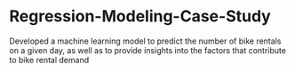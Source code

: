 # Regression-Modeling-Case-Study
 Developed a machine learning model to predict the number of bike rentals on a given day, as well as to provide insights into the factors that contribute to bike rental demand

